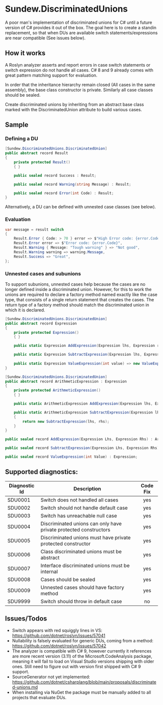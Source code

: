 # Sundew.DiscriminatedUnions

A poor man's implementation of discriminated unions for C# until a future version of C# provides it out of the box. The goal here is to create a standin replacement, so that when DUs are available switch statements/expressions are near compatible (See issues below).

## How it works
A Roslyn analyzer asserts and report errors in case switch statements or switch expression do not handle all cases.
C# 8 and 9 already comes with great pattern matching support for evaluation.

In order that the inheritance hierarchy remain closed (All cases in the same assembly), the base class constructor is private. Similarly all case classes should be sealed.

Create discriminated unions by inheriting from an abstract base class marked with the DiscriminatedUnion attribute to build various cases.

## Sample
### Defining a DU
```csharp
[Sundew.DiscriminatedUnions.DiscriminatedUnion]
public abstract record Result
{
    private protected Result()
    { }

    public sealed record Success : Result;

    public sealed record Warning(string Message) : Result;

    public sealed record Error(int Code) : Result;
}
```
Alternatively, a DU can be defined with unnested case classes (see below).

### Evaluation
```csharp
var message = result switch
{
    Result.Error { Code: > 70 } error => $"High Error code: {error.Code}",
    Result.Error error => $"Error code: {error.Code}",
    Result.Warning { Message: "Tough warning" } => "Not good",
    Result.Warning warning => warning.Message,
    Result.Success => "Great",
};
```

### Unnested cases and subunions
To support subunions, unnested cases help because the cases are no longer defined inside a discriminated union. However, for this to work the unions are required to declare a factory method named exactly like the case type, that consists of a single return statement that creates the cases. The return type of a factory method should match the discriminated union in which it is declared. 
```csharp
[Sundew.DiscriminatedUnions.DiscriminatedUnion]
public abstract record Expression
{
    private protected Expression()
    { }

    public static Expression AddExpression(Expression lhs, Expression rhs) => new AddExpression(lhs, rhs);

    public static Expression SubtractExpression(Expression lhs, Expression rhs) => new SubtractExpression(lhs, rhs);
 
    public static Expression ValueExpression(int value) => new ValueExpression(value);
}

[Sundew.DiscriminatedUnions.DiscriminatedUnion]
public abstract record ArithmeticExpression : Expression
{
    private protected ArithmeticExpression()
    { }

    public static ArithmeticExpression AddExpression(Expression lhs, Expression rhs) => new AddExpression(lhs, rhs);

    public static ArithmeticExpression SubtractExpression(Expression lhs, Expression rhs)
    {
        return new SubtractExpression(lhs, rhs);
    }
}

public sealed record AddExpression(Expression Lhs, Expression Rhs) : ArithmeticExpression;

public sealed record SubtractExpression(Expression Lhs, Expression Rhs) : ArithmeticExpression;

public sealed record ValueExpression(int Value) : Expression;
```

## Supported diagnostics:
| Diagnostic Id | Description                                                       | Code Fix |
| ------------- | ----------------------------------------------------------------- | :------: |
| SDU0001       | Switch does not handled all cases                                 |   yes    |
| SDU0002       | Switch should not handle default case                             |   yes    |
| SDU0003       | Switch has unreachable null case                                  |   yes    |
| SDU0004       | Discriminated unions can only have private protected constructors |   yes    |
| SDU0005       | Discriminated unions must have private protected constructor      |   yes    |
| SDU0006       | Class discriminated unions must be abstract                       |   yes    |
| SDU0007       | Interface discriminated unions must be internal                   |   yes    |
| SDU0008       | Cases should be sealed                                            |   yes    |
| SDU0009       | Unnested cases should have factory method                         |   yes    |
| SDU9999       | Switch should throw in default case                               |    no    |

## Issues/Todos
* Switch appears with red squiggly lines in VS: https://github.com/dotnet/roslyn/issues/57041
* Nullability is falsely evaluated for generic DUs, coming from a method: https://github.com/dotnet/roslyn/issues/57042
* The analyzer is compatible with C# 9, however currently it references are more recent version (3.11) of the Microsoft.CodeAnalysis package, meaning it will fail to load on Visual Studio versions shipping with older ones. Still need to figure out with version first shipped with C# 9 support.
* SourceGenerator not yet implemented: https://github.com/dotnet/csharplang/blob/main/proposals/discriminated-unions.md
* When installing via NuGet the package must be manually added to all projects that evaluate DUs.
